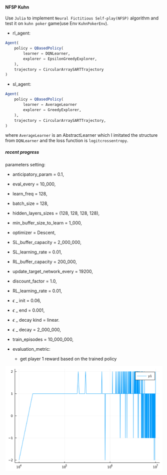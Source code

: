 #### NFSP Kuhn

Use `Julia` to implement `Neural Fictitious Self-play(NFSP)` algorithm and test it on `kuhn poker` game(use Env `KuhnPokerEnv`).

* rl_agent: 
```julia
Agent(
    policy = QBasedPolicy(
        learner = DQNLearner,
        explorer = EpsilonGreedyExplorer,
    ),
    trajectory = CircularArraySARTTrajectory
)
```

* sl_agent:
```julia
Agent(
    policy = QBasedPolicy(
        learner = AverageLearner
        explorer = GreedyExplorer,
    ),
    trajectory = CircularArraySARTTrajectory,
)
```

where `AverageLearner` is an AbstractLearner which I imitated the structure from `DQNLearner` and the loss function is `logitcrossentropy`.

##### recent progress

parameters setting:

* anticipatory_param = 0.1,
* eval_every = 10_000,
* learn_freq = 128,
* batch_size = 128,
* hidden_layers_sizes = (128, 128, 128, 128),
* min_buffer_size_to_learn = 1_000,
* optimizer = Descent,


* SL_buffer_capacity = 2_000_000,
* SL_learning_rate = 0.01,


* RL_buffer_capacity = 200_000,
* update_target_network_every = 19200,
* discount_factor = 1.0,
* RL_learning_rate = 0.01,
* $\epsilon$ _ init = 0.06,
* $\epsilon$ _ end = 0.001,
* $\epsilon$ _ decay kind = linear.
* $\epsilon$ _ decay = 2_000_000,
* train_episodes = 10_000_000, 

* evaluation_metric:

    * get player 1 reward based on the trained policy

![result](./result.png)
